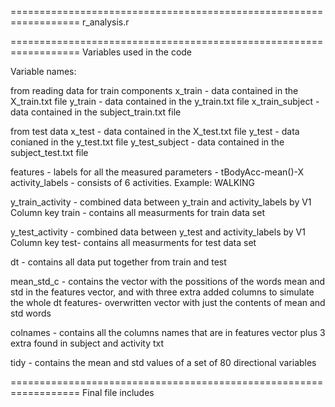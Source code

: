 ==================================================================
r_analysis.r

==================================================================
Variables used in the code

Variable names:

from reading data
for train components
x_train - data contained in the X_train.txt file 
y_train - data contained in the y_train.txt file 
x_train_subject - data contained in the subject_train.txt file

from test data
x_test - data contained in the X_test.txt file
y_test - data conianed in the y_test.txt file
y_test_subject - data contained in the subject_test.txt file

features - labels for all the measured parameters - tBodyAcc-mean()-X
activity_labels - consists of 6 activities. Example: WALKING 

y_train_activity - combined data between y_train and activity_labels by V1 Column key
train - contains all measurments for train data set

y_test_activity - combined data between y_test and activity_labels by V1 Column key
test- contains all measurments for test data set

dt - contains all data put together from train and test

mean_std_c - contains the vector with the possitions of the words mean and std in the features vector,
		and with three extra added columns to simulate the whole dt
features- overwritten vector with just the contents of mean and std words


colnames - contains all the columns names that are in features vector plus 3 extra found in subject and activity txt

tidy - contains the mean and std values of a set of 80 directional variables


==================================================================
Final file includes